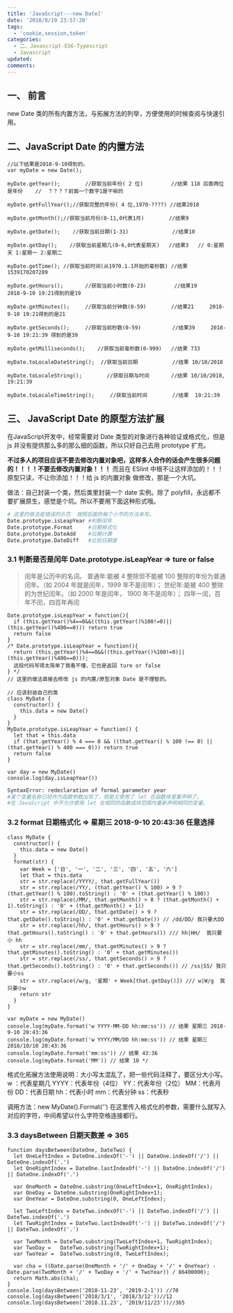 ```yaml
---
title: 'JavaScript---new Date]'
date: '2018/8/19 23:57:28'
tags:
  - 'cookie,session,token'
categories:
  - 二、Javascript-ES6-Typescript
  - Javascript
updated:
comments:
---
```

## 一、 前言

new Date 类的所有内置方法，与拓展方法的列举，方便使用的时候查阅与快速引用。

## 二、JavaScript Date 的内置方法

```JS
//以下结果是2018-9-10得到的。
var myDate = new Date();

myDate.getYear();        //获取当前年份( 2 位)         //结果 118 后面两位是年份    //  ？？？？前面一个数字1是干嘛的

myDate.getFullYear();//获取完整的年份( 4 位,1970-????) //结果2018

myDate.getMonth();//获取当前月份(0-11,0代表1月)        //结果9

myDate.getDate();    //获取当前日期(1-31)              //结果10

myDate.getDay();    //获取当前星期几(0-6,0代表星期天)   //结果3   // 0:星期天 1:星期一 2:星期二

myDate.getTime(); //获取当前时间(从1970.1.1开始的毫秒数) //结果1539170207289

myDate.getHours();       //获取当前小时数(0-23)         //结果19     2018-9-10 19:21得到的是19

myDate.getMinutes();     //获取当前分钟数(0-59)        //结果21     2018-9-10 19:21得到的是21

myDate.getSeconds();     //获取当前秒数(0-59)          //结果39     2018-9-10 19:21:39 得到的是39

myDate.getMilliseconds();    //获取当前毫秒数(0-999)   //结果 733

myDate.toLocaleDateString();  //获取当前日期           //结果 10/10/2018

myDate.toLocaleString();        //获取日期与时间       //结果 10/10/2018, 19:21:39

myDate.toLocaleTimeString();     //获取当前时间        //结果  19:21:39
```

## 三、 JavaScript Date 的原型方法扩展

在JavaScript开发中，经常需要对 Date 类型的对象进行各种验证或格式化，但是 js 并没有提供那么多的那么细的函数，所以只好自己去用 prototype 扩充。

**不过多人的项目应该不要去修改内置对象吧，这样多人合作的话会产生很多问题的！！！！不要去修改内置对象！！！**
而且在 ESlint 中根不让这样添加的！！！原型只读，不让你添加！！！给 js 的内置对象 做修改，那是一个大坑。

做法：自己封装一个类，然后类里封装一个 date 实例。除了 polyfill，永远都不要扩展原生，感觉是个坑。所以不要用下面这种形式哦。

```BASH
# 这里的做法是错误的示范  按照后面的每个小节的方法来写。
Date.prototype.isLeapYear #判断闰年
Date.prototype.Format     #日期格式化
Date.prototype.DateAdd    #日期计算
Date.prototype.DateDiff   #比较日期差
```

### 3.1 判断是否是闰年 Date.prototype.isLeapYear => ture or false

>闰年是公历中的名词。
普通年:能被 4 整除但不能被 100 整除的年份为普通闰年。（如 2004 年就是闰年，1999 年不是闰年）；
世纪年:能被 400 整除的为世纪闰年。（如 2000 年是闰年， 1900 年不是闰年）；
四年一闰，百年不闰，四百年再闰

```JS
Date.prototype.isLeapYear = function(){
  if (this.getYear()%4==0&&((this.getYear()%100!=0)||(this.getYear()%400==0))) return true
  return false
}
/* Date.prototype.isLeapYear = function(){
  return (this.getYear()%4==0&&((this.getYear()%100!=0)||(this.getYear()%400==0)));
  这段代码写得太简单了我看不懂，它也是返回 ture or false
} */
// 这里的做法直接去修改 js 的内置/原型对象 Date 是不理智的。
```

```JS
// 应该封装自己的类
class MyDate {
  constructor() {
    this.data = new Date()
  }
}
MyDate.prototype.isLeapYear = function() {
  let that = this.data
  if (that.getYear() % 4 === 0 && ((that.getYear() % 100 !== 0) || (that.getYear() % 400 === 0))) return true
  return false
}

var day = new MyDate()
console.log(day.isLeapYear())
```

```BASH
SyntaxError: redeclaration of formal parameter year
#某个变量名称已经作为函数参数出现了，但是又使用了 let 在函数体里重声明了。
#在 JavaScript 中不允许使用 let 在相同的函数或块范围内重新声明相同的变量。
```

### 3.2 format 日期格式化 => 星期三 2018-9-10 20:43:36 任意选择

```JS
class MyDate {
  constructor() {
    this.data = new Date()
  }
  format(str) {
    var Week = ['日', '一', '二', '三', '四', '五', '六']
    let that = this.data
    str = str.replace(/YYYY/, that.getFullYear())
    str = str.replace(/YY/, (that.getYear() % 100) > 9 ? (that.getYear() % 100).toString() : '0' + (that.getYear() % 100))
    str = str.replace(/MM/, that.getMonth() > 8 ? (that.getMonth() + 1).toString() : '0' + (that.getMonth() + 1))
    str = str.replace(/DD/, that.getDate() > 9 ? that.getDate().toString() : '0' + that.getDate()) // /dd/DD/ 我只要大DD
    str = str.replace(/hh/, that.getHours() > 9 ? that.getHours().toString() : '0' + that.getHours()) /// hh|HH/  我只要小 hh
    str = str.replace(/mm/, that.getMinutes() > 9 ? that.getMinutes().toString() : '0' + that.getMinutes())
    str = str.replace(/ss/, that.getSeconds() > 9 ? that.getSeconds().toString() : '0' + that.getSeconds()) // /ss|SS/ 我只要小ss
    str = str.replace(/w/g, '星期' + Week[that.getDay()]) /// w|W/g  我只要小w
    return str
  }
}

var myDate = new MyDate()
console.log(myDate.format('w YYYY-MM-DD hh:mm:ss')) // 结果 星期三 2018-9-10 20:43:36
console.log(myDate.format('w YYYY/MM/DD hh:mm:ss')) // 结果 星期三 2018/10/10 20:43:36
console.log(myDate.format('mm:ss')) // 结果 43:36
console.log(myDate.format('MM')) // 结果 10 */
```

格式化拓展方法使用说明：大小写太混乱了，把一些代码注释了，要区分大小写。
w ：代表星期几
YYYY：代表年份（4位）
YY：代表年份（2位）
MM：代表月份
DD：代表日期
hh：代表小时
mm：代表分钟
ss：代表秒

调用方法：new MyDate().Format('') 在这里传入格式化的参数，需要什么就写入对应的字符，中间希望以什么字符空格连接都行。

### 3.3 daysBetween 日期天数差 => 365

```JS
function daysBetween(DateOne, DateTwo) {
  let OneLeftIndex = DateOne.indexOf('-') || DateOne.indexOf('/') || DateOne.indexOf('.')
  let OneRightIndex = DateOne.lastIndexOf('-') || DateOne.indexOf('/') || DateOne.indexOf('.')

  var OneMonth = DateOne.substring(OneLeftIndex+1, OneRightIndex);
  var OneDay = DateOne.substring(OneRightIndex+1);
  var OneYear = DateOne.substring(0, OneLeftIndex);

  let TwoLeftIndex = DateTwo.indexOf('-') || DateTwo.indexOf('/') || DateTwo.indexOf('.')
  let TwoRightIndex = DateTwo.lastIndexOf('-') || DateTwo.indexOf('/') || DateTwo.indexOf('.')

  var TwoMonth = DateTwo.substring(TwoLeftIndex+1, TwoRightIndex);
  var TwoDay =   DateTwo.substring(TwoRightIndex+1);
  var TwoYear =  DateTwo.substring(0, TwoLeftIndex);

  var cha = ((Date.parse(OneMonth + '/' + OneDay + '/' + OneYear) - Date.parse(TwoMonth + '/' + TwoDay + '/' + TwoYear)) / 86400000);
  return Math.abs(cha);
}
console.log(daysBetween('2018-11-23', '2019-2-1')) //70
console.log(daysBetween('2018/3/1', '2018/3/12'))//12
console.log(daysBetween('2018.11.23', '2019/11/23'))//365
```